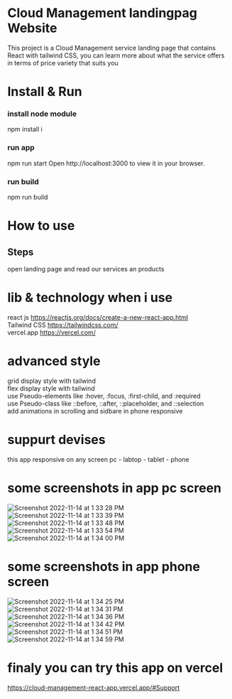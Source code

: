 # Cloud Management landingpag Website
This project is a Cloud Management service landing page that contains React with tailwind CSS, you can learn more about what the service offers in terms of price variety that suits you

# Install & Run
### install node module
npm install i

### run app
npm run start Open http://localhost:3000 to view it in your browser.

### run build
npm run build

# How to use

## Steps
open landing page and read our services an products

# lib & technology when i use
react js https://reactjs.org/docs/create-a-new-react-app.html \
Tailwind CSS https://tailwindcss.com/ \
vercel.app https://vercel.com/ 

# advanced style 
grid display style with tailwind \
flex display style with tailwind \
use Pseudo-elements like :hover, :focus, :first-child, and :required \
use Pseudo-class like ::before, ::after, ::placeholder, and ::selection \
add animations in scrolling  and sidbare in phone responsive 

# suppurt devises 
this app responsive on any screen pc - labtop - tablet  - phone

# some screenshots in app pc screen
![Screenshot 2022-11-14 at 1 33 28 PM](https://user-images.githubusercontent.com/96750484/201650504-595f2e68-9712-4d30-9a51-ed4c6da343bb.png)
![Screenshot 2022-11-14 at 1 33 39 PM](https://user-images.githubusercontent.com/96750484/201650513-b4b36848-a528-4886-b828-03219201ebcd.png)
![Screenshot 2022-11-14 at 1 33 48 PM](https://user-images.githubusercontent.com/96750484/201650521-4eba9d27-fa04-49b8-802a-705879295716.png)
![Screenshot 2022-11-14 at 1 33 54 PM](https://user-images.githubusercontent.com/96750484/201650532-10cdb074-cd86-4b33-93ae-91508ce2e4c1.png)
![Screenshot 2022-11-14 at 1 34 00 PM](https://user-images.githubusercontent.com/96750484/201650535-5ece8df5-4b96-4fc8-a228-f0b24d476185.png)

# some screenshots in app phone screen
![Screenshot 2022-11-14 at 1 34 25 PM](https://user-images.githubusercontent.com/96750484/201650581-6623d89d-4462-4250-a96e-c10042e38adf.png)
![Screenshot 2022-11-14 at 1 34 31 PM](https://user-images.githubusercontent.com/96750484/201650586-1a2922f1-55d3-4839-be84-6ec3bd744c8f.png)
![Screenshot 2022-11-14 at 1 34 36 PM](https://user-images.githubusercontent.com/96750484/201650588-68f10fd5-cab7-4ced-b334-a5ad8bd962de.png)
![Screenshot 2022-11-14 at 1 34 42 PM](https://user-images.githubusercontent.com/96750484/201650591-4c4bb464-2ce8-4f03-9165-c0e4ac6dbab8.png)
![Screenshot 2022-11-14 at 1 34 51 PM](https://user-images.githubusercontent.com/96750484/201650592-bf559c7d-4175-4f66-acf0-5fb38e82df01.png)
![Screenshot 2022-11-14 at 1 34 59 PM](https://user-images.githubusercontent.com/96750484/201650595-fcd04dae-18dc-4986-a5e1-0cba1030537b.png)

# finaly you can try this app on vercel
https://cloud-management-react-app.vercel.app/#Support
